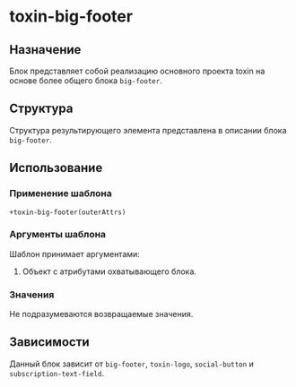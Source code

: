 # toxin-big-footer

## Назначение

Блок представляет собой реализацию основного проекта toxin на основе более общего блока `big-footer`.

## Структура

Структура результирующего элемента представлена в описании блока `big-footer`.

## Использование

### Применение шаблона

    +toxin-big-footer(outerAttrs)

### Аргументы шаблона

Шаблон принимает аргументами:

1. Объект с атрибутами охватывающего блока.

### Значения

Не подразумеваются возвращаемые значения.

## Зависимости

Данный блок зависит от `big-footer`, `toxin-logo`, `social-button` и `subscription-text-field`.